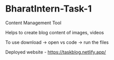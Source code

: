 # BharatIntern-Task-1

Content Management Tool

Helps to create blog content of images, videos

To use
download -> open vs code -> run the files

Deployed website - https://taskblog.netlify.app/

